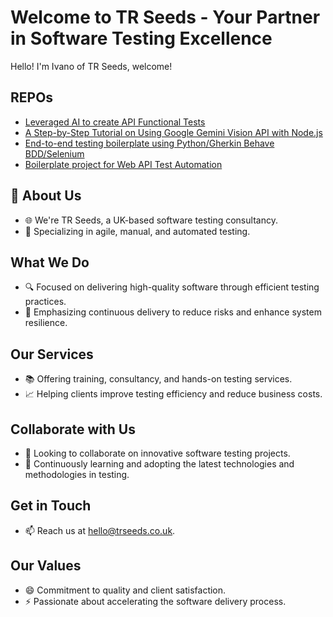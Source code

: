 # Welcome to TR Seeds - Your Partner in Software Testing Excellence

Hello! I'm Ivano of TR Seeds, welcome!

## REPOs
- [Leveraged AI to create API Functional Tests](https://github.com/im-trs/ai-in-api-functional-testing)
- [A Step-by-Step Tutorial on Using Google Gemini Vision API with Node.js](https://github.com/im-trs/google-gemini-api)
- [End-to-end testing boilerplate using Python/Gherkin Behave BDD/Selenium](https://github.com/im-trs/bdd-python-boilerplate)
- [Boilerplate project for Web API Test Automation](https://github.com/im-trs/Boilerplate-project-for-Web-API-Test-Automation)


## 👋 About Us
- 🌐 We're TR Seeds, a UK-based software testing consultancy.
- 💼 Specializing in agile, manual, and automated testing.
  
## What We Do
- 🔍 Focused on delivering high-quality software through efficient testing practices.
- 🚀 Emphasizing continuous delivery to reduce risks and enhance system resilience.

## Our Services
- 📚 Offering training, consultancy, and hands-on testing services.
- 📈 Helping clients improve testing efficiency and reduce business costs.

## Collaborate with Us
- 💞️ Looking to collaborate on innovative software testing projects.
- 🌱 Continuously learning and adopting the latest technologies and methodologies in testing.

## Get in Touch
- 📫 Reach us at [hello@trseeds.co.uk](mailto:hello@trseeds.co.uk).

## Our Values
- 😄 Commitment to quality and client satisfaction.
- ⚡ Passionate about accelerating the software delivery process.

<!---
This is the GitHub profile of TR Seeds, where technology meets quality in software testing.
--->
